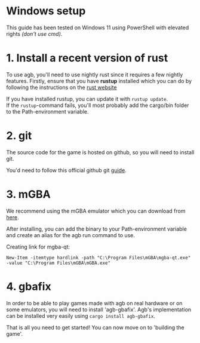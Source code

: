 # Windows setup

This guide has been tested on Windows 11 using PowerShell with elevated rights _(don't use cmd)_.

# 1. Install a recent version of rust

To use agb, you'll need to use nightly rust since it requires a few nightly features.
Firstly, ensure that you have **rustup** installed which you can do by following the instructions on the [rust website](https://www.rust-lang.org/tools/install)

If you have installed rustup, you can update it with `rustup update`.  
If the `rustup`-command fails, you'll most probably add the cargo/bin folder to the Path-environment variable.

# 2. git

The source code for the game is hosted on github, so you will need to install git.

You'd need to follow this official github git [guide](https://github.com/git-guides/install-git).

# 3. mGBA

We recommend using the mGBA emulator which you can download from [here](https://mgba.io/downloads.html).

After installing, you can add the binary to your Path-environment variable and create an alias for the agb run command to use.

Creating link for mgba-qt:

```PS
New-Item -itemtype hardlink -path "C:\Program Files\mGBA\mgba-qt.exe" -value "C:\Program Files\mGBA\mGBA.exe"
```

# 4. gbafix

In order to be able to play games made with agb on real hardware or on some emulators, you will need to install 'agb-gbafix'.
Agb's implementation can be installed very easily using `cargo install agb-gbafix`.

That is all you need to get started!
You can now move on to 'building the game'.
